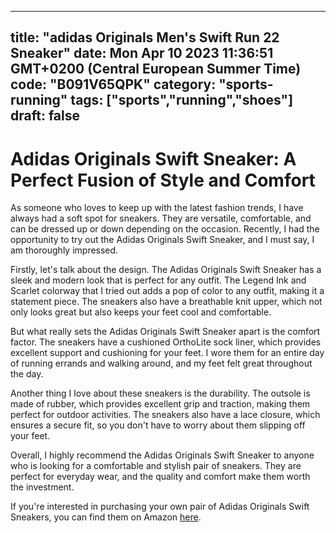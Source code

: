 
---
title: "adidas Originals Men's Swift Run 22 Sneaker" 
date: Mon Apr 10 2023 11:36:51 GMT+0200 (Central European Summer Time)
code: "B091V65QPK"
category: "sports-running"
tags: ["sports","running","shoes"] 
draft: false
---
    
# Adidas Originals Swift Sneaker: A Perfect Fusion of Style and Comfort

As someone who loves to keep up with the latest fashion trends, I have always had a soft spot for sneakers. They are versatile, comfortable, and can be dressed up or down depending on the occasion. Recently, I had the opportunity to try out the Adidas Originals Swift Sneaker, and I must say, I am thoroughly impressed.

Firstly, let's talk about the design. The Adidas Originals Swift Sneaker has a sleek and modern look that is perfect for any outfit. The Legend Ink and Scarlet colorway that I tried out adds a pop of color to any outfit, making it a statement piece. The sneakers also have a breathable knit upper, which not only looks great but also keeps your feet cool and comfortable.

But what really sets the Adidas Originals Swift Sneaker apart is the comfort factor. The sneakers have a cushioned OrthoLite sock liner, which provides excellent support and cushioning for your feet. I wore them for an entire day of running errands and walking around, and my feet felt great throughout the day.

Another thing I love about these sneakers is the durability. The outsole is made of rubber, which provides excellent grip and traction, making them perfect for outdoor activities. The sneakers also have a lace closure, which ensures a secure fit, so you don't have to worry about them slipping off your feet.

Overall, I highly recommend the Adidas Originals Swift Sneaker to anyone who is looking for a comfortable and stylish pair of sneakers. They are perfect for everyday wear, and the quality and comfort make them worth the investment. 

If you're interested in purchasing your own pair of Adidas Originals Swift Sneakers, you can find them on Amazon [here](https://www.amazon.com/adidas-Originals-Swift-Sneaker-Legend/dp/B091V65QPK/ref=zg_bs_679286011_sccl_15/138-8475974-3657725?psc=1).